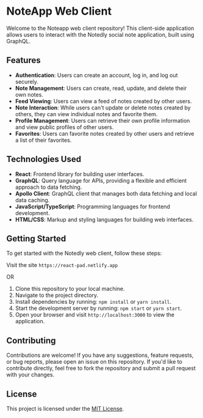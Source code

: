 # NoteApp Web Client

Welcome to the Noteapp web client repository! This client-side application allows users to interact with the Notedly social note application, built using GraphQL.

## Features

- **Authentication**: Users can create an account, log in, and log out securely.
- **Note Management**: Users can create, read, update, and delete their own notes.
- **Feed Viewing**: Users can view a feed of notes created by other users.
- **Note Interaction**: While users can't update or delete notes created by others, they can view individual notes and favorite them.
- **Profile Management**: Users can retrieve their own profile information and view public profiles of other users.
- **Favorites**: Users can favorite notes created by other users and retrieve a list of their favorites.

## Technologies Used

- **React**: Frontend library for building user interfaces.
- **GraphQL**: Query language for APIs, providing a flexible and efficient approach to data fetching.
- **Apollo Client**: GraphQL client that manages both data fetching and local data caching.
- **JavaScript/TypeScript**: Programming languages for frontend development.
- **HTML/CSS**: Markup and styling languages for building web interfaces.

## Getting Started

To get started with the Notedly web client, follow these steps:

Visit the site `https://react-pad.netlify.app`

OR

1. Clone this repository to your local machine.
2. Navigate to the project directory.
3. Install dependencies by running: `npm install` or `yarn install`.
4. Start the development server by running: `npm start` or `yarn start`.
5. Open your browser and visit `http://localhost:3000` to view the application.


## Contributing

Contributions are welcome! If you have any suggestions, feature requests, or bug reports, please open an issue on this repository. If you'd like to contribute directly, feel free to fork the repository and submit a pull request with your changes.

## License

This project is licensed under the [MIT License](LICENSE).
